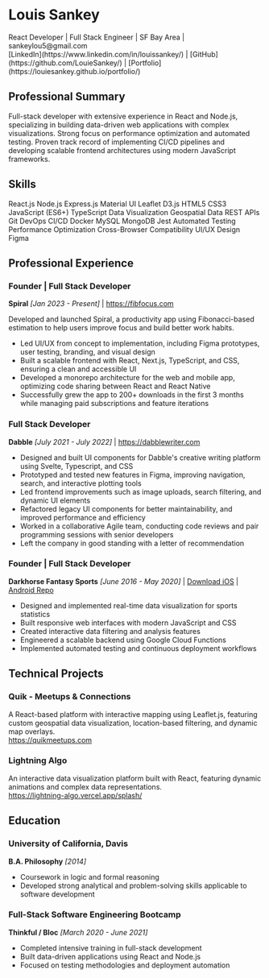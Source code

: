 # Louis Sankey
<div class="contact-info">
<div class="contact-details">
React Developer | Full Stack Engineer | SF Bay Area | sankeylou5@gmail.com
</div>
<div class="profile-links">
[LinkedIn](https://www.linkedin.com/in/louissankey/) |
[GitHub](https://github.com/LouieSankey/) |
[Portfolio](https://louiesankey.github.io/portfolio/)
</div>
</div>

## Professional Summary
Full-stack developer with extensive experience in React and Node.js, specializing in building data-driven web applications with complex visualizations. Strong focus on performance optimization and automated testing. Proven track record of implementing CI/CD pipelines and developing scalable frontend architectures using modern JavaScript frameworks.

## Skills
<div class="skills">
<span class="skill">React.js</span>
<span class="skill">Node.js</span>
<span class="skill">Express.js</span>
<span class="skill">Material UI</span>
<span class="skill">Leaflet</span>
<span class="skill">D3.js</span>
<span class="skill">HTML5</span>
<span class="skill">CSS3</span>
<span class="skill">JavaScript (ES6+)</span>
<span class="skill">TypeScript</span>
<span class="skill">Data Visualization</span>
<span class="skill">Geospatial Data</span>
<span class="skill">REST APIs</span>
<span class="skill">Git</span>
<span class="skill">DevOps</span>
<span class="skill">CI/CD</span>
<span class="skill">Docker</span>
<span class="skill">MySQL</span>
<span class="skill">MongoDB</span>
<span class="skill">Jest</span>
<span class="skill">Automated Testing</span>
<span class="skill">Performance Optimization</span>
<span class="skill">Cross-Browser Compatibility</span>
<span class="skill">UI/UX Design</span>
<span class="skill">Figma</span>
</div>

## Professional Experience

### Founder | Full Stack Developer
**Spiral** *[Jan 2023 - Present]* | <a class="inline-link" href="https://fibfocus.com/?ref=resume">https://fibfocus.com</a>

Developed and launched Spiral, a productivity app using Fibonacci-based estimation to help users improve focus and build better work habits.

- Led UI/UX from concept to implementation, including Figma prototypes, user testing, branding, and visual design
- Built a scalable frontend with React, Next.js, TypeScript, and CSS, ensuring a clean and accessible UI
- Developed a monorepo architecture for the web and mobile app, optimizing code sharing between React and React Native
- Successfully grew the app to 200+ downloads in the first 3 months while managing paid subscriptions and feature iterations

### Full Stack Developer
**Dabble** *[July 2021 - July 2022]* | <a class="inline-link" href="https://www.dabblewriter.com">https://dabblewriter.com</a>

- Designed and built UI components for Dabble's creative writing platform using Svelte, Typescript, and CSS
- Prototyped and tested new features in Figma, improving navigation, search, and interactive plotting tools
- Led frontend improvements such as image uploads, search filtering, and dynamic UI elements
- Refactored legacy UI components for better maintainability, and improved performance and efficiency
- Worked in a collaborative Agile team, conducting code reviews and pair programming sessions with senior developers
- Left the company in good standing with a letter of recommendation

### Founder | Full Stack Developer
**Darkhorse Fantasy Sports** *[June 2016 - May 2020]* | <a class="inline-link" href="https://testflight.apple.com/join/VvpAAjmW">Download iOS</a> | <a class="inline-link" href="https://github.com/LouieSankey/Darkhorse_Android_V2">Android Repo</a>

- Designed and implemented real-time data visualization for sports statistics
- Built responsive web interfaces with modern JavaScript and CSS
- Created interactive data filtering and analysis features
- Engineered a scalable backend using Google Cloud Functions
- Implemented automated testing and continuous deployment workflows

## Technical Projects

### Quik - Meetups & Connections
A React-based platform with interactive mapping using Leaflet.js, featuring custom geospatial data visualization, location-based filtering, and dynamic map overlays.  
<a class="inline-link" href="https://quikmeetups.com?ref=resume">https://quikmeetups.com</a>

### Lightning Algo
An interactive data visualization platform built with React, featuring dynamic animations and complex data representations.  
<a class="inline-link" href="https://lightning-algo.vercel.app/splash/?ref=resume">https://lightning-algo.vercel.app/splash/</a>


## Education

### University of California, Davis
**B.A. Philosophy** *[2014]*

- Coursework in logic and formal reasoning
- Developed strong analytical and problem-solving skills applicable to software development

### Full-Stack Software Engineering Bootcamp
**Thinkful / Bloc** *[March 2020 - June 2021]*

- Completed intensive training in full-stack development
- Built data-driven applications using React and Node.js
- Focused on testing methodologies and deployment automation
